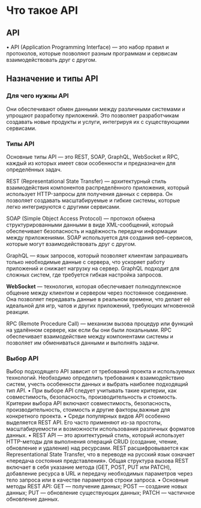 # Что такое API
## API
•	API (Application Programming Interface) — это набор правил и протоколов, которые позволяют разным программам и сервисам взаимодействовать друг с другом.
## Назначение и типы API

### Для чего нужны API

Они обеспечивают обмен данными между различными системами и упрощают разработку приложений. Это позволяет разработчикам создавать новые продукты и услуги, интегрируя их с существующими сервисами.

### Типы API

Основные типы API — это REST, SOAP, GraphQL, WebSocket и RPC, каждый из которых имеет свои особенности и предназначен для определённых задач.

REST (Representational State Transfer) — архитектурный стиль взаимодействия компонентов распределённого приложения, который использует HTTP-запросы для получения данных с сервера. Он позволяет создавать масштабируемые и гибкие системы, которые легко интегрируются с другими сервисами.

SOAP (Simple Object Access Protocol) — протокол обмена структурированными данными в виде XML-сообщений, который обеспечивает безопасность и надёжность передачи информации между приложениями. SOAP используется для создания веб-сервисов, которые могут взаимодействовать друг с другом.

GraphQL — язык запросов, который позволяет клиентам запрашивать только необходимые данные с сервера, что ускоряет работу приложений и снижает нагрузку на сервер. GraphQL подходит для сложных систем, где требуется гибкая настройка запросов.

**WebSocket** — технология, которая обеспечивает полнодуплексное общение между клиентом и сервером через постоянное соединение. Она позволяет передавать данные в реальном времени, что делает её идеальной для игр, чатов и других приложений, требующих мгновенной реакции.

RPC (Remote Procedure Call) — механизм вызова процедур или функций на удалённом сервере, как если бы они были локальными. RPC обеспечивает взаимодействие между компонентами системы и позволяет им обмениваться данными и выполнять задачи.

### Выбор API 
Выбор подходящего API зависит от требований проекта и используемых технологий. 
Необходимо определить требования к взаимодействию систем, учесть особенности данных и выбрать наиболее подходящий тип API.
•	При выборе API следует учитывать такие критерии, как совместимость, безопасность, производительность и стоимость.
Критерии выбора API включают совместимость, безопасность, производительность, стоимость и другие факторы,важные для конкретного проекта.
•	Среди популярных видов API особенно выделяется REST API. Его часто применяют из-за простоты, масштабируемости и возможности использования различных форматов данных.
•	REST API — это архитектурный стиль, который использует HTTP-методы для выполнения операций CRUD (создание, чтение, обновление и удаление) над ресурсами.
REST расшифровывается как Representational State Transfer, что в переводе на русский язык означает «передача состояния представления».
Общая структура вызова REST включает в себя указание метода (GET, POST, PUT или PATCH), добавление ресурса в URL и передачу необходимых параметров через тело запроса или в качестве параметров строки запроса.
•	Основные методы REST API:
    GET — получение данных;
    POST — создание новых данных;
    PUT — обновление существующих данных;
    PATCH — частичное обновление данных.
